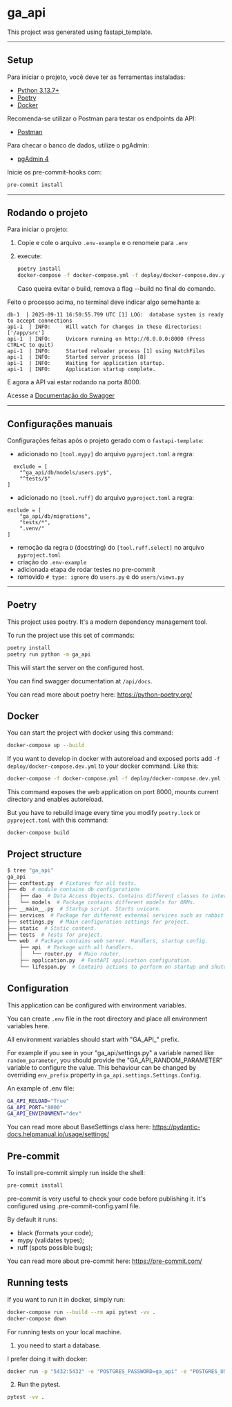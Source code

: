 # ga_api

This project was generated using fastapi_template.

---

## Setup
Para iniciar o projeto, você deve ter as ferramentas instaladas:
- [Python 3.13.7+](https://www.python.org/downloads/)
- [Poetry](https://python-poetry.org/docs/#installation)
- [Docker](https://docs.docker.com/get-docker/)

Recomenda-se utilizar o Postman para testar os endpoints da API:
- [Postman](https://www.postman.com/downloads/)

Para checar o banco de dados, utilize o pgAdmin:
- [pgAdmin 4](https://www.pgadmin.org/download/)


Inicie os pre-commit-hooks com:
```bash
pre-commit install
```

---

## Rodando o projeto

Para iniciar o projeto:
1. Copie e cole o arquivo `.env-example` e o renomeie para `.env`
2. execute:
    ```bash
    poetry install
    docker-compose -f docker-compose.yml -f deploy/docker-compose.dev.yml --project-directory . up --build
    ```
   
    Caso queira evitar o build, remova a flag --build no final do comando.

Feito o processo acima, no terminal deve indicar algo semelhante a:
```
db-1  | 2025-09-11 16:50:55.799 UTC [1] LOG:  database system is ready to accept connections
api-1  | INFO:     Will watch for changes in these directories: ['/app/src']
api-1  | INFO:     Uvicorn running on http://0.0.0.0:8000 (Press CTRL+C to quit)
api-1  | INFO:     Started reloader process [1] using WatchFiles
api-1  | INFO:     Started server process [8]
api-1  | INFO:     Waiting for application startup.
api-1  | INFO:     Application startup complete.
```
E agora a API vai estar rodando na porta 8000.

Acesse a [Documentação do Swagger](http://localhost:8000/api/docs)

---

## Configurações manuais

Configurações feitas após o projeto gerado com o `fastapi-template`:

- adicionado no `[tool.mypy]` do arquivo `pyproject.toml` a regra:
```
  exclude = [
    "^ga_api/db/models/users.py$",
    "^tests/$"
]
```
- adicionado no `[tool.ruff]` do arquivo `pyproject.toml` a regra:
```
exclude = [
    "ga_api/db/migrations",
    "tests/*",
    ".venv/"
]
```
- remoção da regra `D` (docstring) do `[tool.ruff.select]` no arquivo `pyproject.toml`
- criação do `.env-example`
- adicionada etapa de rodar testes no pre-commit
- removido `# type: ignore` do `users.py` e do `users/views.py`

---

## Poetry

This project uses poetry. It's a modern dependency management
tool.

To run the project use this set of commands:

```bash
poetry install
poetry run python -m ga_api
```

This will start the server on the configured host.

You can find swagger documentation at `/api/docs`.

You can read more about poetry here: https://python-poetry.org/

## Docker

You can start the project with docker using this command:

```bash
docker-compose up --build
```

If you want to develop in docker with autoreload and exposed ports add `-f deploy/docker-compose.dev.yml` to your docker command.
Like this:

```bash
docker-compose -f docker-compose.yml -f deploy/docker-compose.dev.yml --project-directory . up --build
```

This command exposes the web application on port 8000, mounts current directory and enables autoreload.

But you have to rebuild image every time you modify `poetry.lock` or `pyproject.toml` with this command:

```bash
docker-compose build
```

## Project structure

```bash
$ tree "ga_api"
ga_api
├── conftest.py  # Fixtures for all tests.
├── db  # module contains db configurations
│   ├── dao  # Data Access Objects. Contains different classes to interact with database.
│   └── models  # Package contains different models for ORMs.
├── __main__.py  # Startup script. Starts uvicorn.
├── services  # Package for different external services such as rabbit or redis etc.
├── settings.py  # Main configuration settings for project.
├── static  # Static content.
├── tests  # Tests for project.
└── web  # Package contains web server. Handlers, startup config.
    ├── api  # Package with all handlers.
    │   └── router.py  # Main router.
    ├── application.py  # FastAPI application configuration.
    └── lifespan.py  # Contains actions to perform on startup and shutdown.
```

## Configuration

This application can be configured with environment variables.

You can create `.env` file in the root directory and place all
environment variables here. 

All environment variables should start with "GA_API_" prefix.

For example if you see in your "ga_api/settings.py" a variable named like
`random_parameter`, you should provide the "GA_API_RANDOM_PARAMETER" 
variable to configure the value. This behaviour can be changed by overriding `env_prefix` property
in `ga_api.settings.Settings.Config`.

An example of .env file:
```bash
GA_API_RELOAD="True"
GA_API_PORT="8000"
GA_API_ENVIRONMENT="dev"
```

You can read more about BaseSettings class here: https://pydantic-docs.helpmanual.io/usage/settings/

## Pre-commit

To install pre-commit simply run inside the shell:
```bash
pre-commit install
```

pre-commit is very useful to check your code before publishing it.
It's configured using .pre-commit-config.yaml file.

By default it runs:
* black (formats your code);
* mypy (validates types);
* ruff (spots possible bugs);


You can read more about pre-commit here: https://pre-commit.com/


## Running tests

If you want to run it in docker, simply run:

```bash
docker-compose run --build --rm api pytest -vv .
docker-compose down
```

For running tests on your local machine.
1. you need to start a database.

I prefer doing it with docker:
```bash
docker run -p "5432:5432" -e "POSTGRES_PASSWORD=ga_api" -e "POSTGRES_USER=ga_api" -e "POSTGRES_DB=ga_api" postgres:16.3-bullseye
```


2. Run the pytest.
```bash
pytest -vv .
```
